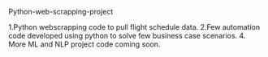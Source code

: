 Python-web-scrapping-project

1.Python webscrapping code to pull flight schedule data.
2.Few automation code developed using python to solve few business case scenarios.
4. More ML and NLP project code coming soon.
